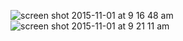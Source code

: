 ![screen shot 2015-11-01 at 9 16 48 am](https://cloud.githubusercontent.com/assets/8950958/10869316/f58dc6a2-8079-11e5-86dc-34c653ad5acd.png)
![screen shot 2015-11-01 at 9 21 11 am](https://cloud.githubusercontent.com/assets/8950958/10869317/f728591e-8079-11e5-8a30-e0741ba2bcfa.png)
